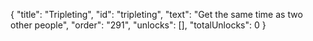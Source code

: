 {
  "title": "Tripleting",
  "id": "tripleting",
  "text": "Get the same time as two other people",
  "order": "291",
  "unlocks": [],
  "totalUnlocks": 0
}